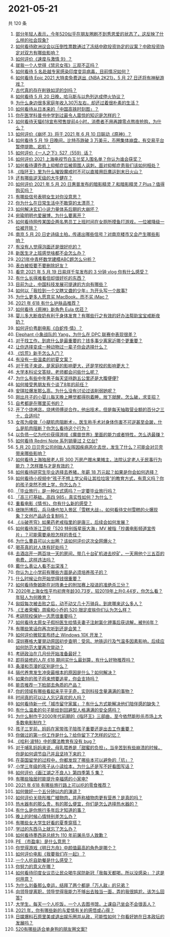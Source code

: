 # 2021-05-21

共 120 条

<!-- BEGIN -->
<!-- 最后更新时间 Fri May 21 2021 13:14:39 GMT+0800 (China Standard Time) -->

1. [部分年轻人表示，今年520似乎在朋友圈刷不到秀恩爱的状态了，这反映了什么样的社会现象?](https://www.zhihu.com/question/460423038)
2. [如何看待欧洲议会以压倒性票数通过了冻结中欧投资协定的议案？中欧投资协定对双方有哪些影响？](https://www.zhihu.com/question/460600369)
3. [如何评价《速度与激情 9》？](https://www.zhihu.com/question/458656265)
4. [就我一个人觉得《禁忌女孩》三观不正吗？](https://www.zhihu.com/question/459426098)
5. [如何看待 5 名赴越专家感染印度变异病毒，目前情况如何？](https://www.zhihu.com/question/460154947)
6. [如何看待 Epic 2021 大特卖免费送出《NBA 2K21》，5 月 27
   日还将有神秘游戏？](https://www.zhihu.com/question/460549824)
7. [古代真的存在削铁如泥的剑吗？](https://www.zhihu.com/question/458810287)
8. [如何看待 5 月 20 日晚，哈马斯与以色列达成停火协议？](https://www.zhihu.com/question/460585854)
9. [为什么身边很多家庭年收入30万左右，却还过着很朴素的生活？](https://www.zhihu.com/question/307170588)
10. [如何看待从日本来的「中国高铁时刻图」？](https://www.zhihu.com/question/460449331)
11. [你在医学科普书中学到过最令人震惊的知识是怎样的？](https://www.zhihu.com/question/456001336)
12. [如何看待天猫618宣布预售提前4小时，消费者不用再蹲零点熬夜抢购，为什么？](https://www.zhihu.com/question/460462395)
13. [如何评价《崩坏 3》将于 2021 年 6 月 10
    日联动《原神》？](https://www.zhihu.com/question/460518071)
14. [如何看待 5 月 19 日晚间，比特币跌破 3
    万美元，币圈集体崩盘，有交易平台暂停提款、宕机？](https://www.zhihu.com/question/460373052)
15. [如何评价《一人之下》527（559）话？](https://www.zhihu.com/question/460536953)
16. [如何评价 2021 上海电视节白玉兰奖入围名单？你认为谁会获奖？](https://www.zhihu.com/question/460591046)
17. [如何看待谭乔患上抑郁症后被周围人讽刺，面对抑郁症患我们该如何相处？](https://www.zhihu.com/question/460156746)
18. [《指环王》里为什么摧毁魔戒时不可以直接用巨鹰运到末日火山？](https://www.zhihu.com/question/55276529)
19. [还有哪些逆天级的大牛健在？](https://www.zhihu.com/question/266501770)
20. [如何评价 2021 年 5 月 20 日惠普发布的暗影精灵 7 和暗影精灵 7
    Plus？值得购买吗？](https://www.zhihu.com/question/460530846)
21. [有哪些信号表明女生对你没意思？](https://www.zhihu.com/question/321452698)
22. [你为什么在日常生活中不敢穿的太漂亮？](https://www.zhihu.com/question/31434644)
23. [如何解决玄幻小说力量体系后期的大崩坏？](https://www.zhihu.com/question/373347616)
24. [宛瑜明明也爱展博，为什么要离开？](https://www.zhihu.com/question/443423809)
25. [如何看待网传某国企两名男员工上班时间在女厕所摸鱼打游戏，一位被降级一位被开除？](https://www.zhihu.com/question/460463560)
26. [南京 5 月 20
    日史诗级土拍，传递出哪些信号？对南京楼市又会产生哪些影响？](https://www.zhihu.com/question/460320921)
27. [有没有人觉得泡面还是很好吃的？](https://www.zhihu.com/question/456731897)
28. [新医生才上班感觉啥都不会怎么办？](https://www.zhihu.com/question/455297859)
29. [2021年中青杯数学建模ABC题怎么分析？](https://www.zhihu.com/question/460316583)
30. [表白被拒要不要删除好友？](https://www.zhihu.com/question/455232446)
31. [看完 2021 年 5 月 19 日易烊千玺发布的 3 分钟 vlog
    你有什么感受？](https://www.zhihu.com/question/460398025)
32. [有什么长得难看但却很好吃的东西？](https://www.zhihu.com/question/37551688)
33. [目前为止，中国科技发展可提速的方向有哪些？](https://www.zhihu.com/question/459891581)
34. [如何以「我捡到一个又瞎又聋的少年」为开头写一个故事?](https://www.zhihu.com/question/439836619)
35. [为什么更多人愿意买 MacBook，而不买 iMac？](https://www.zhihu.com/question/285261815)
36. [2021 年 618 有什么护肤品推荐？](https://www.zhihu.com/question/459361438)
37. [如何看待《原神》新角色 Eula 优菈？](https://www.zhihu.com/question/449750919)
38. [婴儿多大断夜奶有利于身体发育？有哪些行之有效的好办法帮助宝宝戒断夜奶？](https://www.zhihu.com/question/458651405)
39. [如何评价粤剧电影《白蛇传·情》？](https://www.zhihu.com/question/362956135)
40. [Elephant 小象战队的 Yang，为什么在 DPC
    联赛中表现很差？](https://www.zhihu.com/question/460107074)
41. [对于找工作，到底什么是最重要的？钱多事少离家近哪个更重要？](https://www.zhihu.com/question/460301889)
42. [让你选择变成一种动物过一辈子你会选择什么？](https://www.zhihu.com/question/454338371)
43. [《饥荒》新手怎么入门？](https://www.zhihu.com/question/53324225)
44. [有没有一些温柔的初夏文案？](https://www.zhihu.com/question/455738899)
45. [对于孩子来说，是家庭的影响更大，还是学校的影响更大？](https://www.zhihu.com/question/460299231)
46. [大学本科论文答辩，老师都会问些什么呢？](https://www.zhihu.com/question/321117978)
47. [为什么有些中年男子每天坚持跑五公里还是大腹便便?](https://www.zhihu.com/question/457131875)
48. [如何接受男朋友有个谈了8年的前任？](https://www.zhihu.com/question/458142301)
49. [安琪拉爆发那么高，为什么没有讨论过该削弱她呢？](https://www.zhihu.com/question/459387462)
50. [刚出月子的小婴儿每天晚上睡觉都得抱着睡，放下就醒，怎么破，求支招？](https://www.zhihu.com/question/297105628)
51. [自考都是在哪里买书的？](https://www.zhihu.com/question/315964311)
52. [开了个烧烤店，烧烤师傅说合作，他出技术，但是每天抽取营业额的百分之三十，合适吗?](https://www.zhihu.com/question/456743652)
53. [女孩为瘦做「小腿肌肉阻断术」，医生称手术对身体伤害不可逆甚至会跛，什么是肌肉阻断？你怎么看待这个行为？](https://www.zhihu.com/question/460433831)
54. [以负债一亿为代价获得游戏《魔兽世界》里面的能力或者特性，怎么选最赚？](https://www.zhihu.com/question/459961100)
55. [如何看待 Redmi Note 系列销量过 2 亿台?](https://www.zhihu.com/question/460424609)
56. [5 月 20
    日贝壳公司创始人左晖因疾病恶化去世，发生了什么？可能会对贝壳带来哪些影响？](https://www.zhihu.com/question/460483613)
57. [如何看待上海独居老人将 300 万房产赠水果摊主，法院认定老人无民事行为能力
    ？怎样赠与才是有效的？](https://www.zhihu.com/question/460310210)
58. [如何看待研究生毕业选择去养猪，年薪 18
    万元起？如果是你会如何选择？](https://www.zhihu.com/question/460279521)
59. [如何看待小视频中“孩子不想上学父母让其捡垃圾”的教育方式，有意义吗？你的孩子突然不想上学，你怎么办？](https://www.zhihu.com/question/460046826)
60. [「毕业旅行」是一种仪式感吗？一定要毕业旅行吗？](https://www.zhihu.com/question/458907780)
61. [「高三打基础，高四 985」真实性如何？为什么？](https://www.zhihu.com/question/460156200)
62. [重看电影《情书》，你有什么新的感受？](https://www.zhihu.com/question/458859724)
63. [继陕历博后，兵马俑也加入景区「雪糕大战」，如何看待文创雪糕的火爆现象？文创产品适合复制吗？](https://www.zhihu.com/question/460296119)
64. [《斗破苍穹》如果药老戒指里的是唐三，后续会如何发展？](https://www.zhihu.com/question/453956447)
65. [如何看待浙江卫视「520 特别版星辰大海」MV
    被指「抄袭电影频道宣传片」？可能需要承担怎样的责任？](https://www.zhihu.com/question/460466033)
66. [为什么曹县可以火出圈？该如何评价这次全网爆火？](https://www.zhihu.com/question/460351832)
67. [喝茶真的对人体有好处吗？](https://www.zhihu.com/question/450322435)
68. [去酒店开一两百块一天的房间，带几十台矿机进去挖矿，一天用他个三五百的电费，这样违法吗？](https://www.zhihu.com/question/460015320)
69. [戴什么表让人看不出深浅？](https://www.zhihu.com/question/447868724)
70. [你认为上小学前有哪些方面是必须培养孩子的？](https://www.zhihu.com/question/431567052)
71. [什么时候让你开始觉得钱很重要？](https://www.zhihu.com/question/457214026)
72. [如何看待詹姆斯在对阵勇士的附加赛上投进的准绝杀三分？](https://www.zhihu.com/question/460456140)
73. [2020年上海女性平均初育年龄30.73岁，较2019年上升0.44岁，你怎么看？年轻人为何晚育？](https://www.zhihu.com/question/460137446)
74. [匈奴每次被击败之后，动不动又几十万骑兵，到底哪来这么多人？](https://www.zhihu.com/question/459734790)
75. [《王者荣耀》周瑜和小乔的 520 限定皮肤你们认为怎么样？](https://www.zhihu.com/question/459898517)
76. [考研院校保护一志愿很重要吗？](https://www.zhihu.com/question/455689422)
77. [如何看待太原女子假扮医生给情夫妻子注射氯化钾事后获谅解，被判6年？](https://www.zhihu.com/question/460225330)
78. [有哪些笑话你再次听到还是会笑？](https://www.zhihu.com/question/459869379)
79. [如何评价微软宣布终止 Windows 10X 开发？](https://www.zhihu.com/question/460253008)
80. [深圳赛格大厦晃动原因初步查明：受风、地铁运行及气温多因素影响，后续应如何防范大厦再次晃动？](https://www.zhihu.com/question/460333803)
81. [考研政治在几月份开始准备最好？](https://www.zhihu.com/question/323153005)
82. [即将装修的人在 618 期间买什么最划算，有什么好物推荐吗？](https://www.zhihu.com/question/459065761)
83. [条漫和页漫的区别是什么？](https://www.zhihu.com/question/68118338)
84. [隔代养育发生冲突最根本的原因是什么？如何解决？](https://www.zhihu.com/question/459697044)
85. [如果你的孩子将来想要追星，你会支持吗？](https://www.zhihu.com/question/459408387)
86. [能否推荐一下脸部去角质的产品？](https://www.zhihu.com/question/24407393)
87. [你的领域有哪些看起来平平无奇，实则科技含量满满的事物？](https://www.zhihu.com/question/459861681)
88. [时间真的可以让人忘记喜欢的人吗？](https://www.zhihu.com/question/459470996)
89. [如何看待新一代「城市留守家属」？有什么方式能解决他们陪伴感的缺失？](https://www.zhihu.com/question/460365474)
90. [有什么温柔的句子能给到回避型人格满满的安全感吗？](https://www.zhihu.com/question/455031931)
91. [为什么制作于2000年代前期的《指环王》三部曲，至今依然能秒杀市场上大多数电影制作？](https://www.zhihu.com/question/36509150)
92. [孩子三岁前，妈妈在家带孩子陪孩子重要还是出去工作重要？](https://www.zhihu.com/question/428327797)
93. [你做过的第一份工作是什么？给你留下了怎样的记忆？](https://www.zhihu.com/question/459376413)
94. [《哈利·波特》中的魔法教育有没有 bug？](https://www.zhihu.com/question/459857558)
95. [对于哺乳妈妈来说，母乳喂养是「甜蜜的负担」，当辛苦到有些崩溃的时候，你是如何调节自己并且坚持下来的？](https://www.zhihu.com/question/453446430)
96. [在英国留学的过程中，你都发现了哪些本可以避免的「坑」？](https://www.zhihu.com/question/360353175)
97. [小学三年级的孩子从小读绘本，为什么还是写不好看图写话？](https://www.zhihu.com/question/458666937)
98. [如何评价《画江湖之不良人》第四季第 5 集？](https://www.zhihu.com/question/460308083)
99. [有哪些独居时能提升幸福感的小家电?](https://www.zhihu.com/question/333019744)
100. [2021 年 618 有哪些旅行路上可以吃的零食推荐？](https://www.zhihu.com/question/459053335)
101. [如何做好一个五分钟以内的演讲？](https://www.zhihu.com/question/26586726)
102. [如何评价关晓彤推广植物肉，并声称植物肉更有营养？是真的吗？](https://www.zhihu.com/question/460278107)
103. [热水器有的那么贵，有的那么便宜，你们是怎么选择热水器的？](https://www.zhihu.com/question/387991423)
104. [有什么是你旅行多年后才知道的事？](https://www.zhihu.com/question/451751074)
105. [晚上的时候心情特别差怎么办？](https://www.zhihu.com/question/456731708)
106. [有哪些女大学生好看的夏季穿搭？](https://www.zhihu.com/question/316762010)
107. [学过的东西马上就忘了怎么办？](https://www.zhihu.com/question/27252044)
108. [如何看待墨西哥总统为 110 年前屠杀华人致歉？](https://www.zhihu.com/question/460080688)
109. [PE （市盈率）是什么意思？](https://www.zhihu.com/question/20245733)
110. [你觉得游戏《明日方舟》中颜值最高的角色是哪个？](https://www.zhihu.com/question/459264285)
111. [如何评价电影《我要我们在一起》？](https://www.zhihu.com/question/339320960)
112. [一个人吃自助餐是什么感受？](https://www.zhihu.com/question/413006960)
113. [你努力的意义在哪？](https://www.zhihu.com/question/459780661)
114. [如何看待印度女议员让民众喝牛尿防新冠「我每天都喝，所以没感染」？这是何用意？](https://www.zhihu.com/question/460070125)
115. [为什么刘备那么幸运，结拜了两个都是「万人敌」的兄弟？](https://www.zhihu.com/question/266240810)
116. [向领导提离职，领导觉得我能力不够出去独当一面，弄的我很尴尬，该怎么回答?](https://www.zhihu.com/question/452663695)
117. [大学生，每天一个人吃饭，一个人去图书馆，上课自己坐会不会很丢人？](https://www.zhihu.com/question/456048288)
118. [2021 年，你有哪些新的与爱情有关的感悟或心得？](https://www.zhihu.com/question/459046990)
119. [日媒爆料石原里美或退出娱乐圈并从政，可能性如何？你看好她在日本政坛的发展吗？](https://www.zhihu.com/question/460302496)
120. [520有哪些适合单身狗的朋友圈文案?](https://www.zhihu.com/question/395928334)

<!-- END -->
